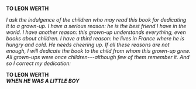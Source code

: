 **TO LEON WERTH**

*I ask the indulgence of the children who may read this book for dedicating it to a grown-up. I have a serious reason: he is the best friend I have in the world. I have another reason: this grown-up understands everything, even books about children. I have a third reason: he lives in France where he is hungry and cold. He needs cheering up. If all these reasons are not enough, I will dedicate the book to the child from whom this grown-up grew. All grown-ups were once children---although few of them remember it. And so I correct my dedication:*


**TO LEON WERTH**  
***WHEN HE WAS A LITTLE BOY***
